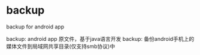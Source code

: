 # backup
backup for android app

backup: android app 原文件，基于java语言开发
backup: 备份android手机上的媒体文件到局域网共享目录(仅支持smb协议)中 
